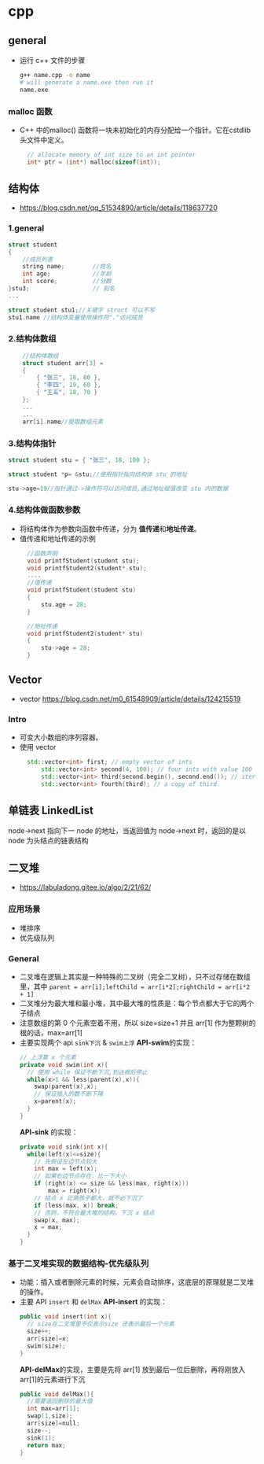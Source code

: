 # cpp
## general
- 运行 c++ 文件的步骤
    ```bash
    g++ name.cpp -o name
    # will generate a name.exe then run it
    name.exe
    ```
### malloc 函数
- C++ 中的malloc() 函数将一块未初始化的内存分配给一个指针。它在cstdlib 头文件中定义。
  ```c++
    // allocate memory of int size to an int pointer
    int* ptr = (int*) malloc(sizeof(int));
  ```
## 结构体
- https://blog.csdn.net/qq_51534890/article/details/118637720
### 1.general
```c++
struct student
{
	//成员列表
	string name;		//姓名
	int age;			//年龄
	int score;			//分数
}stu3;                  // 别名
...
```

```c++
struct student stu1;//关键字 struct 可以不写
stu1.name //结构体变量使用操作符"."访问成员
```
### 2.结构体数组
```c++
	//结构体数组
	struct student arr[3] =
	{
		{ "张三", 18, 80 },
		{ "李四", 19, 60 },
		{ "王五", 18, 70 }
	};
    ...
    ...
    arr[i].name//提取数组元素
```
### 3.结构体指针
```c++
struct student stu = { "张三", 18, 100 };

struct student *p= &stu;//使用指针指向结构体 stu 的地址

stu->age=19//指针通过->操作符可以访问成员,通过地址赋值改变 stu 内的数据
```
### 4.结构体做函数参数
- 将结构体作为参数向函数中传递，分为 **值传递**和**地址传递**。
- 值传递和地址传递的示例
  ```c++
    //函数声明
    void printfStudent(student stu);
    void printfStudent2(student* stu);
    ....
    //值传递
    void printfStudent(student stu)
    {
        stu.age = 28;
    }

    //地址传递
    void printfStudent2(student* stu)
    {
        stu->age = 28;
    }
  ```
## Vector
- vector https://blog.csdn.net/m0_61548909/article/details/124215519
### Intro
- 可变大小数组的序列容器。
- 使用 vector
  ```c++
    std::vector<int> first; // empty vector of ints
		std::vector<int> second(4, 100); // four ints with value 100
		std::vector<int> third(second.begin(), second.end()); // iterating through second
		std::vector<int> fourth(third); // a copy of third
  ```
## 单链表 LinkedList
node->next 指向下一 node 的地址，当返回值为 node->next 时，返回的是以node 为头结点的链表结构
## 二叉堆
- https://labuladong.gitee.io/algo/2/21/62/
### 应用场景
- 堆排序
- 优先级队列
### General
- 二叉堆在逻辑上其实是一种特殊的二叉树（完全二叉树），只不过存储在数组里，其中 `parent = arr[i];leftChild = arr[i*2];rightChild = arr[i*2 + 1]`
- 二叉堆分为最大堆和最小堆，其中最大堆的性质是：每个节点都大于它的两个子结点
- 注意数组的第 0 个元素空着不用，所以 size=size+1 并且 arr[1] 作为整颗树的根的话，max=arr[1]
- 主要实现两个 api `sink下沉` & `swim上浮` 
  **API-swim**的实现：
  ```c++
  // 上浮第 x 个元素
  private void swim(int x){
    // 使用 while 保证不断下沉,到达根后停止
    while(x>1 && less(parent(x),x)){
      swap(parent(x),x);
      // 保证插入的数不断下降
      x=parent(x);
    }
  }
  ```
  **API-sink** 的实现：
  ```c++
  private void sink(int x){
    while(left(x)<=size){
      // 先假设左边节点较大
      int max = left(x);
      // 如果右边节点存在，比一下大小
      if (right(x) <= size && less(max, right(x)))
          max = right(x);
      // 结点 x 比俩孩子都大，就不必下沉了
      if (less(max, x)) break;
      // 否则，不符合最大堆的结构，下沉 x 结点
      swap(x, max);
      x = max;
    }
  }
  ```
### 基于二叉堆实现的数据结构-**优先级队列**
- 功能：插入或者删除元素的时候，元素会自动排序，这底层的原理就是二叉堆的操作。
- 主要 API `insert` 和 `delMax`
  **API-insert** 的实现：
  ```c++
  public void insert(int x){
    // size在二叉堆里不仅表示size 还表示最后一个元素
    size++;
    arr[size]=x;
    swim(size);
  }
  ```
  **API-delMax**的实现，主要是先将 arr[1] 放到最后一位后删除，再将刚放入arr[1]的元素进行下沉
  ```c++
  public void delMax(){
    //需要返回删除的最大值
    int max=arr[1];
    swap(1,size);
    arr[size]=null;
    size--;
    sink(1);
    return max;
  }
  ```
